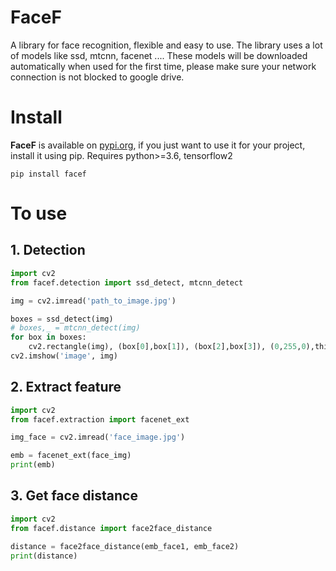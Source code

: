 # FaceF
A library for face recognition, flexible and easy to use. The library uses a lot of models like ssd, mtcnn, facenet .... These models will be downloaded automatically when used for the first time, please make sure your network connection is not blocked to google drive.

# Install
**FaceF** is available on [pypi.org](https://pypi.org/), if you just want to use it for your project, install it using pip.
Requires python>=3.6, tensorflow2
```
pip install facef
```
# To use
## 1. Detection

```py
import cv2
from facef.detection import ssd_detect, mtcnn_detect 

img = cv2.imread('path_to_image.jpg')

boxes = ssd_detect(img)
# boxes,_ = mtcnn_detect(img)
for box in boxes:
    cv2.rectangle(img), (box[0],box[1]), (box[2],box[3]), (0,255,0),thickness=2)
cv2.imshow('image', img)
```

## 2. Extract feature 

```py
import cv2
from facef.extraction import facenet_ext 

img_face = cv2.imread('face_image.jpg')

emb = facenet_ext(face_img)
print(emb)
```

## 3. Get face distance

```py
import cv2
from facef.distance import face2face_distance 

distance = face2face_distance(emb_face1, emb_face2)
print(distance)
```